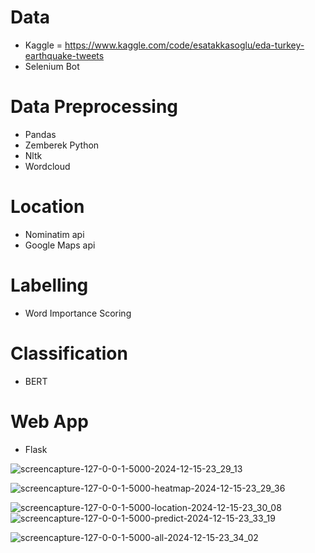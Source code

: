 # Data
- Kaggle = https://www.kaggle.com/code/esatakkasoglu/eda-turkey-earthquake-tweets
- Selenium Bot 
# Data Preprocessing
- Pandas
- Zemberek Python
- Nltk
- Wordcloud
# Location
- Nominatim api
- Google Maps api
# Labelling
- Word Importance Scoring 
# Classification
- BERT
# Web App
- Flask

![screencapture-127-0-0-1-5000-2024-12-15-23_29_13](https://github.com/user-attachments/assets/89f8663f-7eb2-4f57-b159-2b2580fffacb)

![screencapture-127-0-0-1-5000-heatmap-2024-12-15-23_29_36](https://github.com/user-attachments/assets/f2e3d1ef-a196-4d50-919f-e639e1fc8460)

![screencapture-127-0-0-1-5000-location-2024-12-15-23_30_08](https://github.com/user-attachments/assets/514b5468-74e1-40b0-87e9-48283ba619b3)
![screencapture-127-0-0-1-5000-predict-2024-12-15-23_33_19](https://github.com/user-attachments/assets/83da52e3-8b65-4822-9bba-83b19940b78d)

![screencapture-127-0-0-1-5000-all-2024-12-15-23_34_02](https://github.com/user-attachments/assets/d2c0fdaa-aac7-4315-82b2-c37c81b52fd4)
